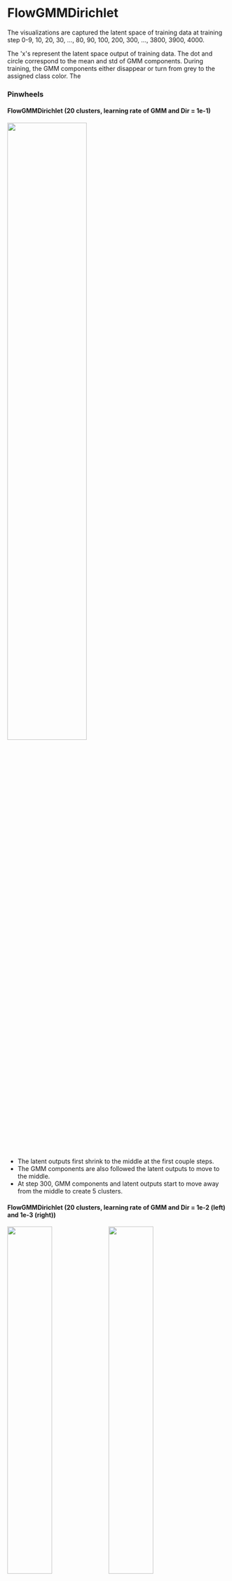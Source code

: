 # FlowGMMDirichlet

The visualizations are captured the latent space of training data at training step 0-9, 10, 20, 30, ..., 80, 90, 100, 200, 300, ..., 3800, 3900, 4000.

The 'x's represent the latent space output of training data. The dot and circle correspond to the mean and std of GMM components. During training, the GMM components either disappear or turn from grey to the assigned class color. The 

### Pinwheels
#### FlowGMMDirichlet (20 clusters, learning rate of GMM and Dir = 1e-1)
<img src="pinwheels_1e-1_0.gif" width="60%" height="60%">

<ul>
  <li>The latent outputs first shrink to the middle at the first couple steps.</li>
  <li>The GMM components are also followed the latent outputs to move to the middle.</li>
  <li>At step 300, GMM components and latent outputs start to move away from the middle to create 5 clusters.</li>
</ul>

#### FlowGMMDirichlet (20 clusters, learning rate of GMM and Dir = 1e-2 (left) and 1e-3 (right))
<p float="left">
    <img src="pinwheels_1e-2_0.gif" width="45%" height="45%">
    <img src="pinwheels_1e-3_0.gif" width="45%" height="45%">
</p>

<ul>
  <li>Both GMM components have very little moment. At the begining, they follow the latent outputs to move toward center a bit. Then, they move away from the center slowly.</li>
  <li>Most GMM components slowly disappear as the model learns to discard them.</li>
  <li>With lr=1e-3, the colors of GMM components are not very sharp. I think it would turn the color sharper with more training epochs</li>
</ul>

#### FlowGMM (prior trainable (left) and non-trainable (right))
<p float="left">
    <img src="pinwheels_flowgmm_trainable_0.gif" width="45%" height="45%">
    <img src="pinwheels_flowgmm_0.gif" width="45%" height="45%">
</p>

<ul>
  <li>A major artifact is that FlowGMM tries to merge two orange clusters together while the gap in between has some blue points.</li>
</ul>

### 2 Rings
#### FlowGMMDirichlet (20 clusters, learning rate of GMM and Dir = 1e-1)
<p float="left">
    <img src="circles_1e-1_0.gif" width="45%" height="45%">
    <img src="circles_1e-1_1.gif" width="45%" height="45%">
</p>
<p float="left">
    <img src="circles_1e-1_3.gif" width="45%" height="45%">
    <img src="circles_1e-1_2.gif" width="45%" height="45%">
</p>

<ul>
  <li>The topologies of top left, top right and bottom left are totally different. The top left, top right and bottom left converges to 3, 2, 4 clusters, respectively.</li>
  <li>The bottom right seems to have some issues, which few of the orange data are in the bottom blue cluster.</li>
</ul>

#### FlowGMMDirichlet (20 clusters, learning rate of GMM and Dir = 1e-2 (left) and 1e-3 (right))
<p float="left">
    <img src="circles_1e-2_0.gif" width="45%" height="45%">
    <img src="circles_1e-3_0.gif" width="45%" height="45%">
</p>

<ul>
  <li>Same as above. The GMM components do not move.</li>
  <li>The model just learns to move the latent outputs toward those GMM components to form clusters and discard the unused GMM components.</li>
</ul>

#### FlowGMM (prior trainable (left) and non-trainable (right))
<p float="left">
    <img src="circles_flowgmm_trainable_0.gif" width="45%" height="45%">
    <img src="circles_flowgmm_0.gif" width="45%" height="45%">
</p>

<ul>
  <li>FlowGMM performs well in this case. The model just needs to focus on moving the latent outputs toward two clusters.</li>
</ul>
